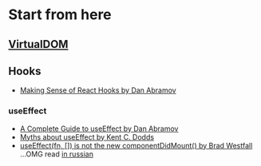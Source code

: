# Start from here

## [VirtualDOM](./virtualDOM/virtualDOM.md)

## Hooks

- [Making Sense of React Hooks by Dan Abramov](https://medium.com/@dan_abramov/making-sense-of-react-hooks-fdbde8803889)

### useEffect

- [A Complete Guide to useEffect by Dan Abramov](https://overreacted.io/a-complete-guide-to-useeffect/)
- [Myths about useEffect by Kent C. Dodds](https://epicreact.dev/myths-about-useeffect/)
- [useEffect(fn, []) is not the new componentDidMount() by Brad Westfall](https://reacttraining.com/blog/useEffect-is-not-the-new-componentDidMount/) ...OMG read [in russian](https://stasonmars.ru/javascript/useeffect-eto-ne-novyi-componentdidmount/)
